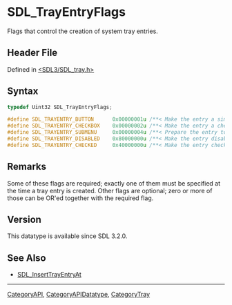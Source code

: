 # SDL_TrayEntryFlags

Flags that control the creation of system tray entries.

## Header File

Defined in [<SDL3/SDL_tray.h>](https://github.com/libsdl-org/SDL/blob/main/include/SDL3/SDL_tray.h)

## Syntax

```c
typedef Uint32 SDL_TrayEntryFlags;

#define SDL_TRAYENTRY_BUTTON      0x00000001u /**< Make the entry a simple button. Required. */
#define SDL_TRAYENTRY_CHECKBOX    0x00000002u /**< Make the entry a checkbox. Required. */
#define SDL_TRAYENTRY_SUBMENU     0x00000004u /**< Prepare the entry to have a submenu. Required */
#define SDL_TRAYENTRY_DISABLED    0x80000000u /**< Make the entry disabled. Optional. */
#define SDL_TRAYENTRY_CHECKED     0x40000000u /**< Make the entry checked. This is valid only for checkboxes. Optional. */
```

## Remarks

Some of these flags are required; exactly one of them must be specified at
the time a tray entry is created. Other flags are optional; zero or more of
those can be OR'ed together with the required flag.

## Version

This datatype is available since SDL 3.2.0.

## See Also

- [SDL_InsertTrayEntryAt](SDL_InsertTrayEntryAt)






----
[CategoryAPI](CategoryAPI), [CategoryAPIDatatype](CategoryAPIDatatype), [CategoryTray](CategoryTray)

